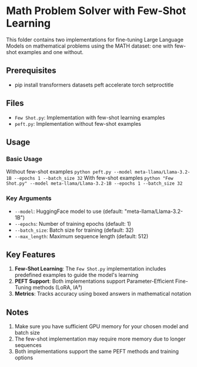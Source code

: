 # Math Problem Solver with Few-Shot Learning

This folder contains two implementations for fine-tuning Large Language Models on mathematical problems using the MATH dataset: one with few-shot examples and one without.

## Prerequisites
- pip install transformers datasets peft accelerate torch setproctitle


## Files
- `Few Shot.py`: Implementation with few-shot learning examples
- `peft.py`: Implementation without few-shot examples

## Usage

### Basic Usage

Without few-shot examples
```python peft.py --model meta-llama/Llama-3.2-1B --epochs 1 --batch_size 32```
With few-shot examples
```python "Few Shot.py" --model meta-llama/Llama-3.2-1B --epochs 1 --batch_size 32```


### Key Arguments

- `--model`: HuggingFace model to use (default: "meta-llama/Llama-3.2-1B")
- `--epochs`: Number of training epochs (default: 1)
- `--batch_size`: Batch size for training (default: 32)
- `--max_length`: Maximum sequence length (default: 512)

## Key Features

1. **Few-Shot Learning**: The `Few Shot.py` implementation includes predefined examples to guide the model's learning
2. **PEFT Support**: Both implementations support Parameter-Efficient Fine-Tuning methods (LoRA, IA³)
3. **Metrics**: Tracks accuracy using boxed answers in mathematical notation


## Notes

1. Make sure you have sufficient GPU memory for your chosen model and batch size
2. The few-shot implementation may require more memory due to longer sequences
3. Both implementations support the same PEFT methods and training options